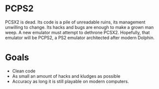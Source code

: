 PCPS2
=====

PCSX2 is dead. Its code is a pile of unreadable ruins, its management
unwilling to change. Its hacks and bugs are enough to make a grown man weep.
A new emulator must attempt to dethrone PCSX2. Hopefully, that emulator will
be PCPS2, a PS2 emulator architected after modern Dolphin.

Goals
=====

- Clean code
- As small an amount of hacks and kludges as possible
- Accuracy as long it is still playable on modern computers.